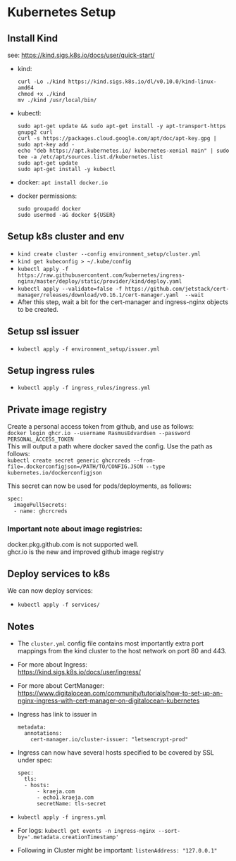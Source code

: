 # Kubernetes Setup
## Install Kind
see: https://kind.sigs.k8s.io/docs/user/quick-start/
* kind:
    ```
    curl -Lo ./kind https://kind.sigs.k8s.io/dl/v0.10.0/kind-linux-amd64
    chmod +x ./kind
    mv ./kind /usr/local/bin/
    ```

* kubectl:
    ```
    sudo apt-get update && sudo apt-get install -y apt-transport-https gnupg2 curl
    curl -s https://packages.cloud.google.com/apt/doc/apt-key.gpg | sudo apt-key add -
    echo "deb https://apt.kubernetes.io/ kubernetes-xenial main" | sudo tee -a /etc/apt/sources.list.d/kubernetes.list
    sudo apt-get update
    sudo apt-get install -y kubectl
    ```
    
* docker: `apt install docker.io`

* docker permissions:
    ```
    sudo groupadd docker
    sudo usermod -aG docker ${USER}
    ```

## Setup k8s cluster and env
* `kind create cluster --config environment_setup/cluster.yml`
* `kind get kubeconfig > ~/.kube/config`
* `kubectl apply -f https://raw.githubusercontent.com/kubernetes/ingress-nginx/master/deploy/static/provider/kind/deploy.yaml`
* `kubectl apply --validate=false -f https://github.com/jetstack/cert-manager/releases/download/v0.16.1/cert-manager.yaml  --wait`
* After this step, wait a bit for the cert-manager and ingress-nginx objects to be created.

## Setup ssl issuer
* `kubectl apply -f environment_setup/issuer.yml`

## Setup ingress rules
* `kubectl apply -f ingress_rules/ingress.yml`

## Private image registry
Create a personal access token from github, and use as follows: \
`docker login ghcr.io --username RasmusEdvardsen --password PERSONAL_ACCESS_TOKEN` \
This will output a path where docker saved the config. Use the path as follows: \
`kubectl create secret generic ghcrcreds --from-file=.dockerconfigjson=/PATH/TO/CONFIG.JSON --type kubernetes.io/dockerconfigjson`

This secret can now be used for pods/deployments, as follows:
```
spec:
  imagePullSecrets:
  - name: ghcrcreds
```

### Important note about image registries:
docker.pkg.github.com is not supported well. \
ghcr.io is the new and improved github image registry

## Deploy services to k8s
We can now deploy services:
* `kubectl apply -f services/`

## Notes
* The `cluster.yml` config file contains most importantly extra port mappings from the kind cluster to the host network on port 80 and 443.
* For more about Ingress: \
    https://kind.sigs.k8s.io/docs/user/ingress/
* For more about CertManager: \
    https://www.digitalocean.com/community/tutorials/how-to-set-up-an-nginx-ingress-with-cert-manager-on-digitalocean-kubernetes
* Ingress has link to issuer in
    ```
    metadata:
      annotations:
        cert-manager.io/cluster-issuer: "letsencrypt-prod"
    ```
* Ingress can now have several hosts specified to be covered by SSL under spec:
    ```
    spec:
      tls:
      - hosts:
          - kraeja.com
          - echo1.kraeja.com
          secretName: tls-secret
    ```
* `kubectl apply -f ingress.yml`

* For logs: `kubectl get events -n ingress-nginx --sort-by='.metadata.creationTimestamp'`

* Following in Cluster might be important: `listenAddress: "127.0.0.1"`
